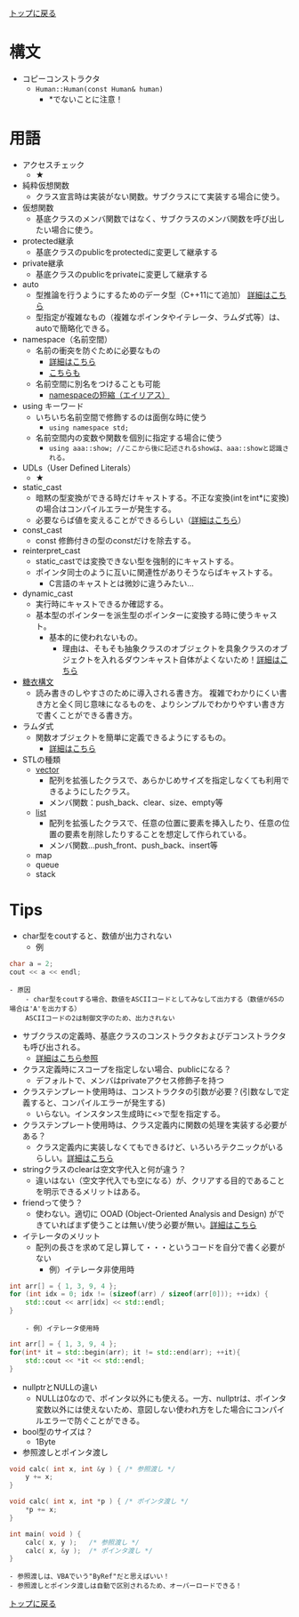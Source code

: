 [トップに戻る](../index.md)

# 構文
- コピーコンストラクタ
	- `Human::Human(const Human& human) `
		- *でないことに注意！

# 用語
- アクセスチェック
	- ★
- 純粋仮想関数
	- クラス宣言時は実装がない関数。サブクラスにて実装する場合に使う。
- 仮想関数
	- 基底クラスのメンバ関数ではなく、サブクラスのメンバ関数を呼び出したい場合に使う。
- protected継承
	- 基底クラスのpublicをprotectedに変更して継承する
- private継承
	- 基底クラスのpublicをprivateに変更して継承する
- auto
	- 型推論を行うようにするためのデータ型（C++11にて追加）
	[詳細はこちら](https://uchan.hateblo.jp/entry/2019/02/22/105622)
	- 型指定が複雑なもの（複雑なポインタやイテレータ、ラムダ式等）は、autoで簡略化できる。
- namespace（名前空間）
	- 名前の衝突を防ぐために必要なもの
		- [詳細はこちら](https://qiita.com/_EnumHack/items/430da105a541f9ecd774)
		- [こちらも](http://wisdom.sakura.ne.jp/programming/cpp/cpp38.html)
	- 名前空間に別名をつけることも可能
		- [namespaceの短縮（エイリアス）](https://qiita.com/_EnumHack/items/430da105a541f9ecd774)
- using キーワード
	- いちいち名前空間で修飾するのは面倒な時に使う
		- `using namespace std;`
	- 名前空間内の変数や関数を個別に指定する場合に使う
		- `using aaa::show; //ここから後に記述されるshowは、aaa::showと認識される。`
- UDLs（User Defined Literals）
	- ★
- static\_cast
	- 暗黙の型変換ができる時だけキャストする。不正な変換(intをint\*に変換)の場合はコンパイルエラーが発生する。
	- 必要ならば値を変えることができるらしい（[詳細はこちら](https://cpplover.blogspot.com/2010/07/c.html)）
- const\_cast
	- const 修飾付きの型のconstだけを除去する。
- reinterpret\_cast
	- static\_castでは変換できない型を強制的にキャストする。
	- ポインタ同士のように互いに関連性がありそうならばキャストする。
		- C言語のキャストとは微妙に違うみたい…
- dynamic\_cast
	- 実行時にキャストできるか確認する。
	- 基本型のポインターを派生型のポインターに変換する時に使うキャスト。
		- 基本的に使われないもの。
			- 理由は、そもそも抽象クラスのオブジェクトを具象クラスのオブジェクトを入れるダウンキャスト自体がよくないため！[詳細はこちら](http://yohshiy.blog.fc2.com/blog-entry-15.html)
- [糖衣構文](https://ja.wikipedia.org/wiki/%E7%B3%96%E8%A1%A3%E6%A7%8B%E6%96%87)
	- 読み書きのしやすさのために導入される書き方。
	複雑でわかりにくい書き方と全く同じ意味になるものを、よりシンプルでわかりやすい書き方で書くことができる書き方。
- ラムダ式
	- 関数オブジェクトを簡単に定義できるようにするもの。
		- [詳細はこちら](https://qiita.com/rita0222/items/bd895e82251d56917736)
- STLの種類
	- [vector](https://bi.biopapyrus.jp/cpp/syntax/vector.html)
		- 配列を拡張したクラスで、あらかじめサイズを指定しなくても利用できるようにしたクラス。
		- メンバ関数：push\_back、clear、size、empty等
	- [list](https://bi.biopapyrus.jp/cpp/syntax/vector.html)
		- 配列を拡張したクラスで、任意の位置に要素を挿入したり、任意の位置の要素を削除したりすることを想定して作られている。
		- メンバ関数…push\_front、push\_back、insert等
	- map
	- queue
	- stack

# Tips
- char型をcoutすると、数値が出力されない
	- 例

``` c++
char a = 2;
cout << a << endl;
```

	- 原因
		- char型をcoutする場合、数値をASCIIコードとしてみなして出力する（数値が65の場合は'A'を出力する）
		ASCIIコードの2は制御文字のため、出力されない
- サブクラスの定義時、基底クラスのコンストラクタおよびデコンストラクタも呼び出される。
	- [詳細はこちら参照](https://yttm-work.jp/lang/cpp/cpp_0006.html#head_line_04)
- クラス定義時にスコープを指定しない場合、publicになる？
	- デフォルトで、メンバはprivateアクセス修飾子を持つ
- クラステンプレート使用時は、コンストラクタの引数が必要？(引数なしで定義すると、コンパイルエラーが発生する)
	- いらない。インスタンス生成時に<>で型を指定する。
- クラステンプレート使用時は、クラス定義内に関数の処理を実装する必要がある？
	- クラス定義内に実装しなくてもできるけど、いろいろテクニックがいるらしい。[詳細はこちら](https://blog.amagi.dev/entry/2013/12/03/184752)
- stringクラスのclearは空文字代入と何が違う？
	- 違いはない（空文字代入でも空になる）が、クリアする目的であることを明示できるメリットはある。
- friendって使う？
	- 使わない。適切に OOAD (Object-Oriented Analysis and Design) ができていればまず使うことは無い/使う必要が無い。[詳細はこちら](https://ja.stackoverflow.com/questions/44299/c-friend%E9%96%A2%E6%95%B0%E3%81%A8friend%E3%82%AF%E3%83%A9%E3%82%B9%E3%81%AE%E9%81%95%E3%81%84%E3%82%92%E7%9F%A5%E3%82%8A%E3%81%9F%E3%81%84%E3%81%A7%E3%81%99)
- イテレータのメリット
	- 配列の長さを求めて足し算して・・・というコードを自分で書く必要がない
		- 例）イテレータ非使用時

``` c++
int arr[] = { 1, 3, 9, 4 };
for (int idx = 0; idx != (sizeof(arr) / sizeof(arr[0])); ++idx) {
	std::cout << arr[idx] << std::endl;
}
```

		- 例）イテレータ使用時

``` c++
int arr[] = { 1, 3, 9, 4 };
for(int* it = std::begin(arr); it != std::end(arr); ++it){
    std::cout << *it << std::endl;
}
```

- nullptrとNULLの違い
	- NULLは0なので、ポインタ以外にも使える。一方、nullptrは、ポインタ変数以外には使えないため、意図しない使われ方をした場合にコンパイルエラーで防ぐことができる。
- bool型のサイズは？
	- 1Byte
- 参照渡しとポインタ渡し

``` c++
void calc( int x, int &y ) { /* 参照渡し */
	y += x;
}

void calc( int x, int *p ) { /* ポインタ渡し */
	*p += x;
}

int main( void ) {
	calc( x, y );	/* 参照渡し */
	calc( x, &y );	/* ポインタ渡し */
}
```

	- 参照渡しは、VBAでいう"ByRef"だと思えばいい！
	- 参照渡しとポインタ渡しは自動で区別されるため、オーバーロードできる！

[トップに戻る](../index.md)
